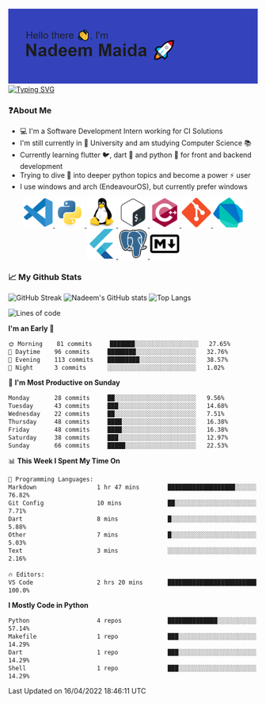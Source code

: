 ![](img/banner.png)
[![Typing SVG](https://readme-typing-svg.herokuapp.com?size=30&color=3443BC&lines=Software+Dev+Intern;Open+Source+Advocate)](https://git.io/typing-svg)

### ❓About Me

- 💻 I'm a Software Development Intern working for CI Solutions
- I'm still currently in 🏫 University and am studying Computer Science 📚
- Currently learning flutter 🐦, dart 🎯 and python 🐍 for front and backend development
- Trying to dive 🌊 into deeper python topics and become a power ⚡️ user
- I use windows and arch (EndeavourOS), but currently prefer windows

<p align="center">
  <a href="https://code.visualstudio.com/">
    <img src="https://raw.githubusercontent.com/devicons/devicon/master/icons/vscode/vscode-original.svg" alt=vscode" width="60" height="60"/>
  </a>
  <a href="https://www.python.org">
    <img src="https://raw.githubusercontent.com/devicons/devicon/master/icons/python/python-original.svg" alt="python" width="60" height="60"/>
  </a>
  <a href="https://archlinux.org/">
    <img src="https://raw.githubusercontent.com/devicons/devicon/master/icons/linux/linux-original.svg" alt="linux" width="60" height="60"/>
  </a>
  <a href="https://www.zsh.org/">
    <img src="https://raw.githubusercontent.com/devicons/devicon/master/icons/bash/bash-original.svg" alt="bash" width="60" height="60"/>
  </a>
  <a href="https://www.cplusplus.com/">
    <img src="https://raw.githubusercontent.com/devicons/devicon/master/icons/cplusplus/cplusplus-original.svg" alt="cplusplus" width="60" height="60"/>
  </a>
  <a href="https://git-scm.com/">
    <img src="https://raw.githubusercontent.com/devicons/devicon/master/icons/git/git-original.svg" alt="git" width="60" height="60"/>
  </a>
  <a href="https://dart.dev/">
    <img src="https://raw.githubusercontent.com/devicons/devicon/master/icons/dart/dart-original.svg" alt="dart" width="60" height="60"/>
  </a>
  <a href="https://flutter.dev">
    <img src="https://raw.githubusercontent.com/devicons/devicon/master/icons/flutter/flutter-original.svg" alt="flutter" width="60" height="60"/>
  </a>
  <a href="https://www.postgresql.org/">
    <img src="https://raw.githubusercontent.com/devicons/devicon/master/icons/postgresql/postgresql-original.svg" alt="postgresql" width="60" height="60"/>
  </a>
  <a href="https://www.markdownguide.org/">
    <img src="https://raw.githubusercontent.com/devicons/devicon/master/icons/markdown/markdown-original.svg" alt="markdown" width="60" height="60"/>
  </a>
</p>

### 📈 My Github Stats

![GitHub Streak](https://github-readme-streak-stats.herokuapp.com?user=NADEE-MJ&theme=vision-friendly-dark&hide_border=true&date_format=M%20j%5B%2C%20Y%5D)
![Nadeem's GitHub stats](https://github-readme-stats.vercel.app/api?username=NADEE-MJ&hide_border=true&show_icons=true&theme=vision-friendly-dark)
![Top Langs](https://github-readme-stats.vercel.app/api/top-langs/?username=NADEE-MJ&layout=compact&hide=makefile,cmake,c&theme=vision-friendly-dark&hide_border=true)

<!--START_SECTION:waka-->
![Lines of code](https://img.shields.io/badge/From%20Hello%20World%20I%27ve%20Written-31%20Thousand%20lines%20of%20code-blue)

**I'm an Early 🐤** 

```text
🌞 Morning    81 commits     ███████░░░░░░░░░░░░░░░░░░   27.65% 
🌆 Daytime    96 commits     ████████░░░░░░░░░░░░░░░░░   32.76% 
🌃 Evening    113 commits    █████████░░░░░░░░░░░░░░░░   38.57% 
🌙 Night      3 commits      ░░░░░░░░░░░░░░░░░░░░░░░░░   1.02%

```
📅 **I'm Most Productive on Sunday** 

```text
Monday       28 commits     ██░░░░░░░░░░░░░░░░░░░░░░░   9.56% 
Tuesday      43 commits     ███░░░░░░░░░░░░░░░░░░░░░░   14.68% 
Wednesday    22 commits     ██░░░░░░░░░░░░░░░░░░░░░░░   7.51% 
Thursday     48 commits     ████░░░░░░░░░░░░░░░░░░░░░   16.38% 
Friday       48 commits     ████░░░░░░░░░░░░░░░░░░░░░   16.38% 
Saturday     38 commits     ███░░░░░░░░░░░░░░░░░░░░░░   12.97% 
Sunday       66 commits     █████░░░░░░░░░░░░░░░░░░░░   22.53%

```


📊 **This Week I Spent My Time On** 

```text
💬 Programming Languages: 
Markdown                 1 hr 47 mins        ███████████████████░░░░░░   76.82% 
Git Config               10 mins             ██░░░░░░░░░░░░░░░░░░░░░░░   7.71% 
Dart                     8 mins              █░░░░░░░░░░░░░░░░░░░░░░░░   5.88% 
Other                    7 mins              █░░░░░░░░░░░░░░░░░░░░░░░░   5.03% 
Text                     3 mins              ░░░░░░░░░░░░░░░░░░░░░░░░░   2.16%

🔥 Editors: 
VS Code                  2 hrs 20 mins       █████████████████████████   100.0%

```

**I Mostly Code in Python** 

```text
Python                   4 repos             ██████████████░░░░░░░░░░░   57.14% 
Makefile                 1 repo              ███░░░░░░░░░░░░░░░░░░░░░░   14.29% 
Dart                     1 repo              ███░░░░░░░░░░░░░░░░░░░░░░   14.29% 
Shell                    1 repo              ███░░░░░░░░░░░░░░░░░░░░░░   14.29%

```



 Last Updated on 16/04/2022 18:46:11 UTC
<!--END_SECTION:waka-->
